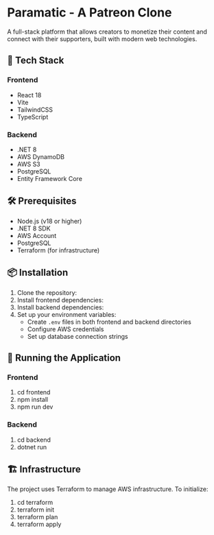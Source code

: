 # Paramatic - A Patreon Clone

A full-stack platform that allows creators to monetize their content and connect with their supporters, built with modern web technologies.

## 🚀 Tech Stack

### Frontend
- React 18
- Vite
- TailwindCSS
- TypeScript

### Backend
- .NET 8
- AWS DynamoDB
- AWS S3
- PostgreSQL
- Entity Framework Core

## 🛠️ Prerequisites

- Node.js (v18 or higher)
- .NET 8 SDK
- AWS Account
- PostgreSQL
- Terraform (for infrastructure)

## 📦 Installation

1. Clone the repository:
2. Install frontend dependencies:
3. Install backend dependencies:
4. Set up your environment variables:
   - Create `.env` files in both frontend and backend directories
   - Configure AWS credentials
   - Set up database connection strings

## 🚀 Running the Application

### Frontend
1. cd frontend
2. npm install
2. npm run dev

### Backend
1. cd backend
2. dotnet run


## 🏗️ Infrastructure

The project uses Terraform to manage AWS infrastructure. To initialize:
1. cd terraform
2. terraform init
3. terraform plan
4. terraform apply